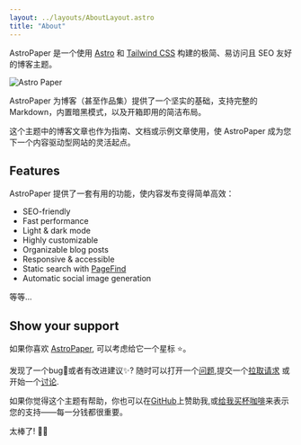 ```yaml
---
layout: ../layouts/AboutLayout.astro
title: "About"
---
```


AstroPaper 是一个使用 [Astro](https://astro.build/) 和 [Tailwind CSS](https://tailwindcss.com/) 构建的极简、易访问且 SEO 友好的博客主题。

![Astro Paper](public/astropaper-og.jpg)

AstroPaper 为博客（甚至作品集）提供了一个坚实的基础，支持完整的 Markdown，内置暗黑模式，以及开箱即用的简洁布局。

这个主题中的博客文章也作为指南、文档或示例文章使用，使 AstroPaper 成为您下一个内容驱动型网站的灵活起点。

## Features

AstroPaper 提供了一套有用的功能，使内容发布变得简单高效：

- SEO-friendly
- Fast performance
- Light & dark mode
- Highly customizable
- Organizable blog posts
- Responsive & accessible
- Static search with [PageFind](https://pagefind.app/)
- Automatic social image generation

等等...

## Show your support

如果你喜欢 [AstroPaper](https://github.com/SETIX-A/astro-paper), 可以考虑给它一个星标 ⭐️。

发现了一个bug🐛或者有改进建议✨? 随时可以打开一个[问题](https://github.com/SETIX-A/astro-paper/issues),提交一个[拉取请求](https://github.com/SETIX-A/astro-paper/pulls) 或开始一个[讨论](https://github.com/SETIX-A/astro-paper/discussions).

如果你觉得这个主题有帮助，你也可以在[GitHub](https://github.com/SETIX-A)上赞助我,或[给我买杯咖啡](https://afdian.com/a/SETIX/plan)来表示您的支持——每一分钱都很重要。

太棒了! 🙏🏼
